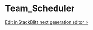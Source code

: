 # Team_Scheduler

[Edit in StackBlitz next generation editor ⚡️](https://stackblitz.com/~/github.com/XenRok/Team_Scheduler)